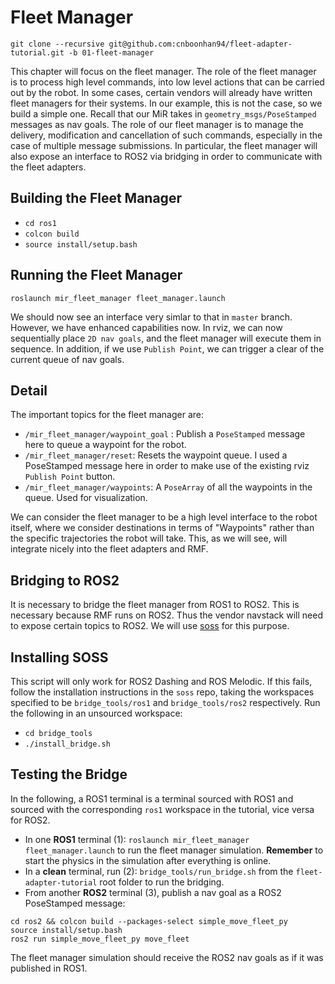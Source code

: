 # Fleet Manager
`git clone --recursive git@github.com:cnboonhan94/fleet-adapter-tutorial.git -b 01-fleet-manager`

This chapter will focus on the fleet manager. The role of the fleet manager is to process high level commands, into low level actions that can be carried out by the robot. In some cases, certain vendors will already have written fleet managers for their systems. In our example, this is not the case, so we build a simple one. Recall that our MiR takes in `geometry_msgs/PoseStamped` messages as nav goals. The role of our fleet manager is to manage the delivery, modification and cancellation of such commands, especially in the case of multiple message submissions. In particular, the fleet manager will also expose an interface to ROS2 via bridging in order to communicate with the fleet adapters.

## Building the Fleet Manager
* `cd ros1`
* `colcon build`
* `source install/setup.bash`

## Running the Fleet Manager
`roslaunch mir_fleet_manager fleet_manager.launch`

We should now see an interface very simlar to that in `master` branch. However, we have enhanced capabilities now. In rviz, we can now sequentially place `2D nav goals`, and the fleet manager will execute them in sequence. In addition, if we use `Publish Point`, we can trigger a clear of the current queue of nav goals. 

## Detail
The important topics for the fleet manager are:
* `/mir_fleet_manager/waypoint_goal` : Publish a `PoseStamped` message here to queue a waypoint for the robot.
* `/mir_fleet_manager/reset`: Resets the waypoint queue. I used a PoseStamped message here in order to make use of the existing rviz `Publish Point` button.
* `/mir_fleet_manager/waypoints`: A `PoseArray` of all the waypoints in the queue. Used for visualization.

We can consider the fleet manager to be a high level interface to the robot itself, where we consider destinations in terms of "Waypoints" rather than the specific trajectories the robot will take. This, as we will see, will integrate nicely into the fleet adapters and RMF.

## Bridging to ROS2
It is necessary to bridge the fleet manager from ROS1 to ROS2. This is necessary because RMF runs on ROS2. Thus the vendor navstack will need to expose certain topics to ROS2. We will use [soss](https://github.com/osrf/soss) for this purpose. 

## Installing SOSS
This script will only work for ROS2 Dashing and ROS Melodic. If this fails, follow the installation instructions in the `soss` repo, taking the workspaces specified to be `bridge_tools/ros1` and `bridge_tools/ros2` respectively. Run the following in an unsourced workspace:
* `cd bridge_tools`
* `./install_bridge.sh`

## Testing the Bridge
In the following, a ROS1 terminal is a terminal sourced with ROS1 and sourced with the corresponding `ros1` workspace in the tutorial, vice versa for ROS2.

* In one **ROS1** terminal (1): `roslaunch mir_fleet_manager fleet_manager.launch` to run the fleet manager simulation. **Remember** to start the physics in the simulation after everything is online.
* In a **clean** terminal, run (2): `bridge_tools/run_bridge.sh` from the `fleet-adapter-tutorial` root folder to run the bridging.
* From another **ROS2** terminal (3), publish a nav goal as a ROS2 PoseStamped message:
```
cd ros2 && colcon build --packages-select simple_move_fleet_py
source install/setup.bash
ros2 run simple_move_fleet_py move_fleet
```

The fleet manager simulation should receive the ROS2 nav goals as if it was published in ROS1. 
